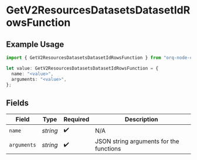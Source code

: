 # GetV2ResourcesDatasetsDatasetIdRowsFunction

## Example Usage

```typescript
import { GetV2ResourcesDatasetsDatasetIdRowsFunction } from "orq-node-client/models/operations";

let value: GetV2ResourcesDatasetsDatasetIdRowsFunction = {
  name: "<value>",
  arguments: "<value>",
};
```

## Fields

| Field                                   | Type                                    | Required                                | Description                             |
| --------------------------------------- | --------------------------------------- | --------------------------------------- | --------------------------------------- |
| `name`                                  | *string*                                | :heavy_check_mark:                      | N/A                                     |
| `arguments`                             | *string*                                | :heavy_check_mark:                      | JSON string arguments for the functions |